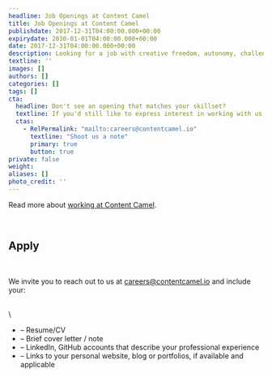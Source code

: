 ```yaml
---
headline: Job Openings at Content Camel
title: Job Openings at Content Camel
publishdate: 2017-12-31T04:00:00.000+00:00
expirydate: 2030-01-01T04:00:00.000+00:00
date: 2017-12-31T04:00:00.000+00:00
description: Looking for a job with creative freedom, autonomy, challenging work, experienced leadership and helpful peers? Look no further!
textline: ''
images: []
authors: []
categories: []
tags: []
cta:
  headline: Don't see an opening that matches your skillset?
  textline: If you'd still like to express interest in working with us,
  ctas:
    - RelPermalink: "mailto:careers@contentcamel.io"
      textline: "Shoot us a note"
      primary: true
      button: true
private: false
weight: 
aliases: []
photo_credit: ''
---
```

Read more about [working at Content Camel](https://contentcamel.io/careers).

<br/>

## Apply

<br/>

We invite you to reach out to us at [careers@contentcamel.io](mailto:careers@contentcamel.io) and include your:

\
\

* – Resume/CV
* – Brief cover letter / note
* – LinkedIn, GitHub accounts that describe your professional experience
* – Links to your personal website, blog or portfolios, if available and applicable

<!--more-->

